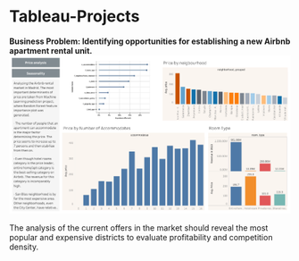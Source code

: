 # Tableau-Projects
**Business Problem: Identifying opportunities for establishing a new Airbnb apartment rental unit.** 
![Static version of the First Dashboard](https://github.com/Grozikova/Tableau-Projects/blob/main/Dashboard%201.png?raw=true)

The analysis of the current offers in the market should reveal the most popular and expensive districts to evaluate profitability and competition density.
